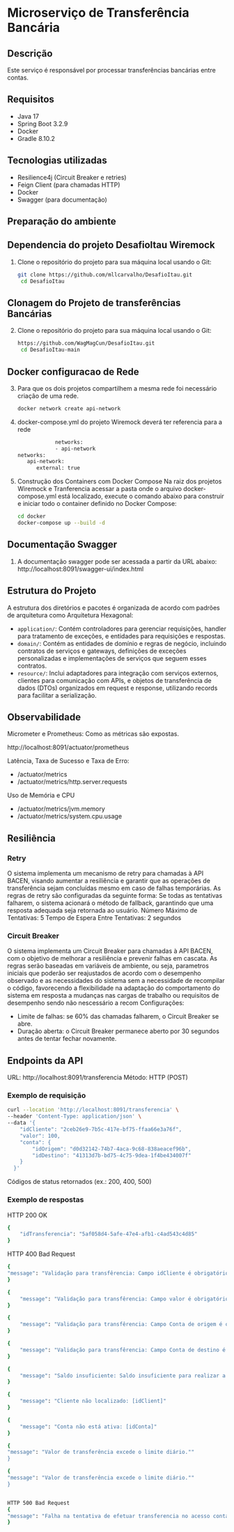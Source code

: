 # Microserviço de Transferência Bancária

## Descrição
Este serviço é responsável por processar transferências bancárias entre contas.

## Requisitos
- Java 17
- Spring Boot 3.2.9
- Docker
- Gradle 8.10.2

## Tecnologias utilizadas
- Resilience4j (Circuit Breaker e retries)
- Feign Client (para chamadas HTTP)
- Docker
- Swagger (para documentação)

## Preparação do ambiente

## Dependencia do projeto DesafioItau Wiremock
1. Clone o repositório do projeto para sua máquina local usando o Git:
   ```bash
   git clone https://github.com/mllcarvalho/DesafioItau.git
    cd DesafioItau

## Clonagem do Projeto de transferências Bancárias
2. Clone o repositório do projeto para sua máquina local usando o Git:
   ```bash
   https://github.com/WagMagCun/DesafioItau.git
    cd DesafioItau-main

## Docker configuracao de Rede
3. Para que os dois projetos compartilhem a mesma rede foi necessário criação de uma rede.
   ```bash
   docker network create api-network

4. docker-compose.yml do projeto Wiremock deverá ter referencia para a rede
    ```bash
                networks:
                - api-network
    networks:
       api-network:
          external: true

5. Construção dos Containers com Docker Compose
   Na raiz dos projetos Wiremock e Tranferencia acessar a pasta onde o arquivo docker-compose.yml está localizado, execute o comando abaixo para construir e iniciar todo o container  definido no Docker Compose:
    ```bash
   cd docker
   docker-compose up --build -d

## Documentação Swagger
1.  A documentação swagger pode ser acessada a partir da URL abaixo:
    http://localhost:8091/swagger-ui/index.html

## Estrutura do Projeto
A estrutura dos diretórios e pacotes é organizada de acordo com padrões de arquitetura como Arquitetura Hexagonal:

* `application/`: Contém controladores para gerenciar requisições, handler para tratamento de exceções, e entidades para requisições e respostas.
* `domain/`: Contém as entidades de domínio e regras de negócio, incluindo contratos de serviços e gateways, definições de exceções personalizadas e implementações de serviços que seguem esses contratos.
* `resource/`: Inclui adaptadores para integração com serviços externos, clientes para comunicação com APIs, e objetos de transferência de dados (DTOs) organizados em request e response, utilizando records para facilitar a serialização.

## Observabilidade
Micrometer e Prometheus: Como as métricas são expostas.

http://localhost:8091/actuator/prometheus

Latência, Taxa de Sucesso e Taxa de Erro:
* /actuator/metrics
* /actuator/metrics/http.server.requests

Uso de Memória e CPU
* /actuator/metrics/jvm.memory
* /actuator/metrics/system.cpu.usage


## Resiliência
### Retry
O sistema implementa um mecanismo de retry para chamadas à API BACEN, visando aumentar a resiliência e garantir que as operações de transferência sejam concluídas mesmo em caso de falhas temporárias. As regras de retry são configuradas da seguinte forma:
Se todas as tentativas falharem, o sistema acionará o método de fallback, garantindo que uma resposta adequada seja retornada ao usuário.
Número Máximo de Tentativas: 5
Tempo de Espera Entre Tentativas: 2 segundos

### Circuit Breaker
O sistema implementa um Circuit Breaker para chamadas à API BACEN, com o objetivo de melhorar a resiliência e prevenir falhas em cascata.
As regras serão baseadas em variáveis de ambiente, ou seja, parametros iniciais que poderão ser reajustados de acordo com o desempenho observado e as necessidades do sistema sem a necessidade de recompilar o código,
favorecendo a flexibilidade na adaptação do comportamento do sistema em resposta a mudanças nas cargas de trabalho ou requisitos de desempenho sendo não nescessário a recom
Configurações:
* Limite de falhas: se 60% das chamadas falharem, o Circuit Breaker se abre.
* Duração aberta: o Circuit Breaker permanece aberto por 30 segundos antes de tentar fechar novamente.

##  Endpoints da API
URL: http://localhost:8091/transferencia
Método: HTTP (POST)

### Exemplo de requisição
```bash
curl --location 'http://localhost:8091/transferencia' \
--header 'Content-Type: application/json' \
--data '{
    "idCliente": "2ceb26e9-7b5c-417e-bf75-ffaa66e3a76f", 
    "valor": 100,
    "conta": {
        "idOrigem": "d0d32142-74b7-4aca-9c68-838aeacef96b", 
        "idDestino": "41313d7b-bd75-4c75-9dea-1f4be434007f" 
    }
  }'
  ```
Códigos de status retornados (ex.: 200, 400, 500)

### Exemplo de respostas
HTTP 200 OK
```bash
{
    "idTransferencia": "5af058d4-5afe-47e4-afb1-c4ad543c4d85"
}
```
HTTP 400 Bad Request
```bash
{
"message": "Validação para transfêrencia: Campo idCliente é obrigatório"
}
```
```bash
{
    "message": "Validação para transfêrencia: Campo valor é obrigatório    "
}
```
```bash
{
    "message": "Validação para transfêrencia: Campo Conta de origem é obrigatório"
}
```
```bash
{
    "message": "Validação para transfêrencia: Campo Conta de destino é obrigatório"
}
```
```bash
{
    "message": "Saldo insuficiente: Saldo insuficiente para realizar a transferência."
}
```
```bash
{
    "message": "Cliente não localizado: [idClient]"
}
```
```bash
{
    "message": "Conta não está ativa: [idConta]"
}
```
```bash
{
"message": "Valor de transferência excede o limite diário.""
}
```
```bash
{
"message": "Valor de transferência excede o limite diário.""
}
```
```bash

HTTP 500 Bad Request
{
"message": "Falha na tentativa de efetuar transferencia no acesso conta e ou cliente: [descricao erro] "
}
```




